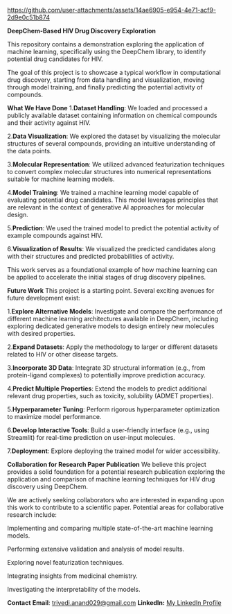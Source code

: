 







https://github.com/user-attachments/assets/14ae6905-e954-4e71-acf9-2d9e0c51b874


**DeepChem-Based HIV Drug Discovery Exploration**

This repository contains a demonstration exploring the application of machine learning, specifically using the DeepChem library, to identify potential drug candidates for HIV.

The goal of this project is to showcase a typical workflow in computational drug discovery, starting from data handling and visualization, moving through model training, and finally predicting the potential activity of compounds.

**What We Have Done**
1.**Dataset Handling**: We loaded and processed a publicly available dataset containing information on chemical compounds and their activity against HIV.

2.**Data Visualization**: We explored the dataset by visualizing the molecular structures of several compounds, providing an intuitive understanding of the data points.

3.**Molecular Representation**: We utilized advanced featurization techniques to convert complex molecular structures into numerical representations suitable for machine learning models.

4.**Model Training**: We trained a machine learning model capable of evaluating potential drug candidates. This model leverages principles that are relevant in the context of generative AI approaches for molecular design.

5.**Prediction**: We used the trained model to predict the potential activity of example compounds against HIV.

6.**Visualization of Results**: We visualized the predicted candidates along with their structures and predicted probabilities of activity.

This work serves as a foundational example of how machine learning can be applied to accelerate the initial stages of drug discovery pipelines.

**Future Work**
This project is a starting point. Several exciting avenues for future development exist:

1.**Explore Alternative Models**: Investigate and compare the performance of different machine learning architectures available in DeepChem, including exploring dedicated generative models to design entirely new molecules with desired properties.

2.**Expand Datasets**: Apply the methodology to larger or different datasets related to HIV or other disease targets.

3.**Incorporate 3D Data**: Integrate 3D structural information (e.g., from protein-ligand complexes) to potentially improve prediction accuracy.

4.**Predict Multiple Properties**: Extend the models to predict additional relevant drug properties, such as toxicity, solubility (ADMET properties).

5.**Hyperparameter Tuning**: Perform rigorous hyperparameter optimization to maximize model performance.

6.**Develop Interactive Tools**: Build a user-friendly interface (e.g., using Streamlit) for real-time prediction on user-input molecules.

7.**Deployment**: Explore deploying the trained model for wider accessibility.




**Collaboration for Research Paper Publication**
We believe this project provides a solid foundation for a potential research publication exploring the application and comparison of machine learning techniques for HIV drug discovery using DeepChem.

We are actively seeking collaborators who are interested in expanding upon this work to contribute to a scientific paper. Potential areas for collaborative research include:

Implementing and comparing multiple state-of-the-art machine learning models.

Performing extensive validation and analysis of model results.

Exploring novel featurization techniques.

Integrating insights from medicinal chemistry.

Investigating the interpretability of the models.

**Contact**
**Email**: trivedi.anand029@gmail.com
**LinkedIn:** [My LinkedIn Profile](https://www.linkedin.com/in/anandtrivediartificialintelligence/)

